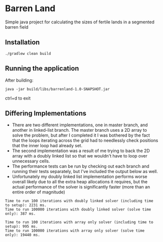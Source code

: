 # Barren Land

Simple java project for calculating the sizes of fertile lands in a segmented barren field

## Installation

```
./gradlew clean build
```

## Running the application
After building:
```
java -jar build/libs/barrenland-1.0-SNAPSHOT.jar
```
ctrl+d to exit

## Differing Implementations
* There are two different implementations, one in master branch, and another in linked-list branch. The master branch uses a 2D array to solve the problem, but after I completed it I was bothered by the fact that the loops iterating across the grid had to needlessly check positions that the inner loop had already set.
* The second implementation was a result of me trying to back the 2D array with a doubly linked list so that we wouldn't have to loop over unnecessary cells.
* The performance tests can be run by checking out each branch and running their tests separately, but I've included the output below as well.
* Unfortunately my doubly linked list implementation performs worse overall likely due to all the extra heap allocations it requires, but the actual performance of the solver is significantly faster (more than an entire order of magnitude)

```
Time to run 100 iterations with doubly linked solver (including time to setup): 2231 ms.
Time to run 100000 iterations with doubly linked solver (solve time only): 387 ms.

Time to run 100 iterations with array only solver (including time to setup): 995 ms.
Time to run 100000 iterations with array only solver (solve time only): 19440 ms.
```
